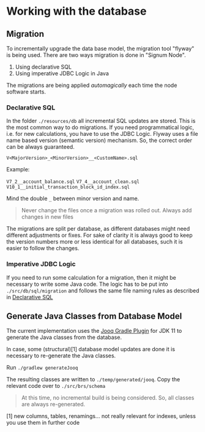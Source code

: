 # Working with the database

## Migration

To incrementally upgrade the data base model, the migration tool "flyway" is being used. There are two ways migration is 
done in "Signum Node".

1. Using declarative SQL
2. Using imperative JDBC Logic in Java


The migrations are being applied _automagically_ each time the node software starts.  

### Declarative SQL

In the folder `./resources/db` all incremental SQL updates are stored. This is the most common way to do migrations.
If you need programmatical logic, i.e. for new calculations, you have to use the JDBC Logic.
Flyway uses a file name based version (semantic version) mechanism. So, the correct order can be always guaranteed.


`V<MajorVersion>_<MinorVersion>__<CustomName>.sql`

Example:

`V7_2__account_balance.sql`
`V7_4__account_clean.sql`
`V10_1__initial_transaction_block_id_index.sql`

Mind the double `_` between minor version and name.

> Never change the files once a migration was rolled out. Always add changes in new files

The migrations are split per database, as different databases might need different adjustments or fixes.
For sake of clarity it is always good to keep the version numbers more or less identical for all databases,
such it is easier to follow the changes. 


### Imperative JDBC Logic

If you need to run some calculation for a migration, then it might be necessary to write some 
Java code. The logic has to be put into `./src/db/sql/migration` and follows the same file naming rules as described in [Declarative SQL](#declarative-sql)   


## Generate Java Classes from Database Model

The current implementation uses the [Jooq Gradle Plugin](https://github.com/etiennestuder/gradle-jooq-plugin?tab=readme-ov-file#compatibility) for JDK 11 to generate
the Java classes from the database.

In case, some (structural)[1] database model updates are done it is necessary to re-generate the Java classes.

Run `./gradlew generateJooq`

The resulting classes are written to `./temp/generated/jooq`. Copy the relevant code over to `./src/brs/schema`

> At this time, no incremental build is being considered. So, all classes are always re-generated.


[1] new columns, tables, renamings... not really relevant for indexes, unless you use them in further code
